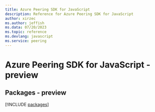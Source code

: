 ```yaml
---
title: Azure Peering SDK for JavaScript
description: Reference for Azure Peering SDK for JavaScript
author: xirzec
ms.author: jeffish
ms.data: 07/20/2023
ms.topic: reference
ms.devlang: javascript
ms.service: peering
---
```

# Azure Peering SDK for JavaScript - preview
## Packages - preview
[!INCLUDE [packages](peering-index.md)]